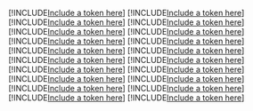 [!INCLUDE[Include a token here](refs1533559343267/r1.md)]
[!INCLUDE[Include a token here](refs1533559343267/r2.md)]
[!INCLUDE[Include a token here](refs1533559343267/r3.md)]
[!INCLUDE[Include a token here](refs1533559343267/r4.md)]
[!INCLUDE[Include a token here](refs1533559343267/r5.md)]
[!INCLUDE[Include a token here](refs1533559343267/r6.md)]
[!INCLUDE[Include a token here](refs1533559343267/r7.md)]
[!INCLUDE[Include a token here](refs1533559343267/r8.md)]
[!INCLUDE[Include a token here](refs1533559343267/r9.md)]
[!INCLUDE[Include a token here](refs1533559343267/r10.md)]
[!INCLUDE[Include a token here](refs1533559343267/r11.md)]
[!INCLUDE[Include a token here](refs1533559343267/r12.md)]
[!INCLUDE[Include a token here](refs1533559343267/r13.md)]
[!INCLUDE[Include a token here](refs1533559343267/r14.md)]
[!INCLUDE[Include a token here](refs1533559343267/r15.md)]
[!INCLUDE[Include a token here](refs1533559343267/r16.md)]
[!INCLUDE[Include a token here](refs1533559343267/r17.md)]
[!INCLUDE[Include a token here](refs1533559343267/r18.md)]
[!INCLUDE[Include a token here](refs1533559343267/r19.md)]
[!INCLUDE[Include a token here](refs1533559343267/r20.md)]